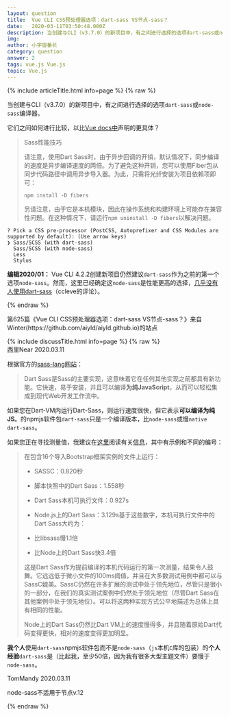 ```yaml
---
layout: question
title:  Vue CLI CSS预处理器选项：dart-sass VS节点-sass？
date:   2020-03-11T03:50:48.000Z
description: 当创建与CLI（v3.7.0）的新项目中，有之间进行选择的选项dart-sass或node-sass编译器。它们之间如何进行比较，以比Vue docs...
img: 
author: 小宇宙番长
category: question
answer: 2
tags: vue.js Vue.js
topic: Vue.js
---
```

<div class="article-root">
  <div class="article">
    {% include articleTitle.html info=page %}
    {% raw %}
    <div class="article-content"><p><font style="vertical-align: inherit;"><font style="vertical-align: inherit;">当创建与CLI（v3.7.0）的新项目中，有之间进行选择的选项</font></font><code>dart-sass</code><font style="vertical-align: inherit;"><font style="vertical-align: inherit;">或</font></font><code>node-sass</code><font style="vertical-align: inherit;"><font style="vertical-align: inherit;">编译器。</font></font></p>

<p><font style="vertical-align: inherit;"><font style="vertical-align: inherit;">它们之间如何进行比较，以比</font></font><a href="https://cli.vuejs.org/guide/css.html#pre-processors" rel="nofollow noreferrer"><font style="vertical-align: inherit;"><font style="vertical-align: inherit;">Vue docs中</font></font></a><font style="vertical-align: inherit;"><font style="vertical-align: inherit;">声明的更具体</font><font style="vertical-align: inherit;">？</font></font></p>

<blockquote>
  <p><font style="vertical-align: inherit;"><font style="vertical-align: inherit;">Sass性能技巧</font></font></p>
  
  <p><font style="vertical-align: inherit;"><font style="vertical-align: inherit;">请注意，使用Dart Sass时，由于异步回调的开销，默认情况下，同步编译的速度是异步编译速度的两倍。</font><font style="vertical-align: inherit;">为了避免这种开销，您可以使用Fiber包从同步代码路径中调用异步导入器。</font><font style="vertical-align: inherit;">为此，只需将光纤安装为项目依赖项即可：</font></font></p>
  
  <p><code>npm install -D fibers</code></p>
  
  <p><font style="vertical-align: inherit;"><font style="vertical-align: inherit;">另请注意，由于它是本机模块，因此在操作系统和构建环境上可能存在兼容性问题。</font><font style="vertical-align: inherit;">在这种情况下，请运行</font></font><code>npm uninstall -D fibers</code><font style="vertical-align: inherit;"><font style="vertical-align: inherit;">以解决问题。</font></font></p>
</blockquote>

<pre class="lang-sh prettyprint-override"><code>? Pick a CSS pre-processor (PostCSS, Autoprefixer and CSS Modules are supported by default): (Use arrow keys)<font></font>
❯ Sass/SCSS (with dart-sass)<font></font>
  Sass/SCSS (with node-sass)<font></font>
  Less<font></font>
  Stylus<font></font>
</code></pre>

<p><strong><font style="vertical-align: inherit;"><font style="vertical-align: inherit;">编辑2020/01：</font></font></strong><font style="vertical-align: inherit;"><font style="vertical-align: inherit;"> Vue CLI 4.2.2创建新项目仍然建议</font></font><code>dart-sass</code><font style="vertical-align: inherit;"><font style="vertical-align: inherit;">作为之前的第一个选项</font></font><code>node-sass</code><font style="vertical-align: inherit;"><font style="vertical-align: inherit;">。</font><font style="vertical-align: inherit;">然而，这里已经确定这</font></font><code>node-sass</code><font style="vertical-align: inherit;"><font style="vertical-align: inherit;">是性能更高的选择，</font></font><a href="https://www.npmtrends.com/dart-sass-vs-node-sass" rel="nofollow noreferrer"><font style="vertical-align: inherit;"><font style="vertical-align: inherit;">几乎没有人使用dart-sass</font></font></a><font style="vertical-align: inherit;"><font style="vertical-align: inherit;">（ccleve的评论）。</font></font></p></div>
    {% endraw %}
  </div>
  <p class="winter_mark">第625篇《Vue CLI CSS预处理器选项：dart-sass VS节点-sass？》来自Winter(https://github.com/aiyld/aiyld.github.io)的站点</p>
  <div class="discuss-wrapper">
    {% include discussTitle.html info=page %}
    {% raw %}
    <div class="discuss-item">
        <div class="discuss-parent">
          <div class="discuss-meta">
            <span class="discuss-user">西里Near</span>
            <span class="discuss-time">2020.03.11</span>
          </div>
          <div class="discuss-comment"><p><font style="vertical-align: inherit;"><font style="vertical-align: inherit;">根据官方的</font></font><a href="https://sass-lang.com/dart-sass" rel="noreferrer"><font style="vertical-align: inherit;"><font style="vertical-align: inherit;">sass-lang网站</font></font></a><font style="vertical-align: inherit;"><font style="vertical-align: inherit;">：</font></font></p>

<blockquote>
  <p><font style="vertical-align: inherit;"><font style="vertical-align: inherit;">Dart Sass是Sass的主要实现，这意味着它在任何其他实现之前都具有新功能。</font><font style="vertical-align: inherit;">它快速，易于安装，并且可以编译</font></font><strong><font style="vertical-align: inherit;"><font style="vertical-align: inherit;">为纯JavaScript</font></font></strong><font style="vertical-align: inherit;"><font style="vertical-align: inherit;">，从而可以轻松集成到现代Web开发工作流中。</font></font></p>
</blockquote>

<p><font style="vertical-align: inherit;"><font style="vertical-align: inherit;">如果您在Dart-VM内运行Dart-Sass，则运行速度很快，但它表示</font></font><strong><font style="vertical-align: inherit;"><font style="vertical-align: inherit;">可以编译为纯JS</font></font></strong><font style="vertical-align: inherit;"><font style="vertical-align: inherit;">。</font><font style="vertical-align: inherit;">的npmjs软件包</font></font><code>dart-sass</code><font style="vertical-align: inherit;"><font style="vertical-align: inherit;">只是一个编译版本，比</font></font><code>node-sass</code><font style="vertical-align: inherit;"><font style="vertical-align: inherit;">或</font><font style="vertical-align: inherit;">慢</font></font><code>native dart-sass</code><font style="vertical-align: inherit;"><font style="vertical-align: inherit;">。</font></font></p>

<p><font style="vertical-align: inherit;"><font style="vertical-align: inherit;">如果您正在寻找测量值，我建议在</font></font><a href="https://github.com/sass/dart-sass/blob/master/perf.md" rel="noreferrer"><font style="vertical-align: inherit;"><font style="vertical-align: inherit;">这里</font></font></a><font style="vertical-align: inherit;"><font style="vertical-align: inherit;">阅读有关</font><a href="https://github.com/sass/dart-sass/blob/master/perf.md" rel="noreferrer"><font style="vertical-align: inherit;">信息</font></a><font style="vertical-align: inherit;">，其中有示例和不同的编号：</font></font></p>

<blockquote>
  <p><font style="vertical-align: inherit;"><font style="vertical-align: inherit;">在包含16个导入Bootstrap框架实例的文件上运行：</font></font></p>
  
  <ul>
  <li><p><font style="vertical-align: inherit;"><font style="vertical-align: inherit;">SASSC：0.820秒</font></font></p></li>
  <li><p><font style="vertical-align: inherit;"><font style="vertical-align: inherit;">脚本快照中的Dart Sass：1.558秒</font></font></p></li>
  <li><p><font style="vertical-align: inherit;"><font style="vertical-align: inherit;">Dart Sass本机可执行文件：0.927s</font></font></p></li>
  <li><p><font style="vertical-align: inherit;"><font style="vertical-align: inherit;">Node.js上的Dart Sass：3.129s基于这些数字，本机可执行文件中的Dart Sass大约为：</font></font></p></li>
  <li><p><font style="vertical-align: inherit;"><font style="vertical-align: inherit;">比libsass慢1.1倍</font></font></p></li>
  <li><p><font style="vertical-align: inherit;"><font style="vertical-align: inherit;">比Node上的Dart Sass快3.4倍</font></font></p></li>
  </ul>
  
  <p><font style="vertical-align: inherit;"><font style="vertical-align: inherit;">这是Dart Sass作为提前编译的本机代码运行的第一次测量，结果令人鼓舞。</font><font style="vertical-align: inherit;">它远远低于微小文件的100ms阈值，并且在大多数测试用例中都可以与SassC媲美。</font><font style="vertical-align: inherit;">SassC仍然在许多扩展的测试中处于领先地位，尽管只是很小的一部分，在我们的真实测试案例中仍然处于领先地位（尽管Dart Sass在其他案例中处于领先地位）。</font><font style="vertical-align: inherit;">可以将这两种实现方式公平地描述为总体上具有相同的性能。</font></font></p>
  
  <p><font style="vertical-align: inherit;"><font style="vertical-align: inherit;">Node上的Dart Sass仍然比Dart VM上的速度慢得多，并且随着原始Dart代码变得更快，相对的速度变得更加明显。</font></font></p>
</blockquote>

<p><strong><font style="vertical-align: inherit;"><font style="vertical-align: inherit;">我个人</font></font></strong><font style="vertical-align: inherit;"><font style="vertical-align: inherit;">使用</font></font><code>dart-sass</code><font style="vertical-align: inherit;"><font style="vertical-align: inherit;">npmjs软件包而不是</font></font><code>node-sass</code><font style="vertical-align: inherit;"><font style="vertical-align: inherit;">（</font></font><code>js</code><font style="vertical-align: inherit;"><font style="vertical-align: inherit;">本机</font></font><code>C</code><font style="vertical-align: inherit;"><font style="vertical-align: inherit;">库的</font><font style="vertical-align: inherit;">包装</font><font style="vertical-align: inherit;">）的</font><strong><font style="vertical-align: inherit;">个人经验</font></strong></font><code>dart-sass</code><font style="vertical-align: inherit;"><font style="vertical-align: inherit;">是（比起我，至少50倍，因为我有很多大型主题文件）要慢于</font></font><code>node-sass</code><font style="vertical-align: inherit;"><font style="vertical-align: inherit;">。</font></font></p></div>
        </div></div><div class="discuss-item">
        <div class="discuss-parent">
          <div class="discuss-meta">
            <span class="discuss-user">TomMandy</span>
            <span class="discuss-time">2020.03.11</span>
          </div>
          <div class="discuss-comment"><p><font style="vertical-align: inherit;"><font style="vertical-align: inherit;">node-sass不适用于节点v.12</font></font></p></div>
        </div></div>
    {% endraw %}
  </div>
<div>
